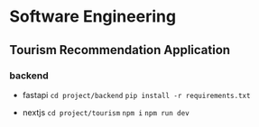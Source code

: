 # Software Engineering
## Tourism Recommendation Application

### backend
- fastapi
`cd project/backend`
`pip install -r requirements.txt`

- nextjs
`cd project/tourism`
`npm i`
`npm run dev`
